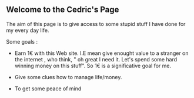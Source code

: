 ## Welcome to the Cedric's Page

The aim of this page is to give access to some stupid stuff I have done for my every day  life.

Some goals : 
- Earn 1€ with this Web site. I.E mean give enought value to a stranger on the internet , who think, " oh great I need it. Let's spend some hard winning money on this stuff". So 1€ is a significative goal for me.

- Give some clues how to manage life/money.

- To get some peace of mind
